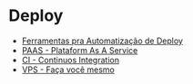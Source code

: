 # Deploy

* [Ferramentas pra Automatização de Deploy](automatizacao.md)
* [PAAS - Plataform As A Service](paas.md)
* [CI - Continuos Integration](ci.md)
* [VPS - Faça você mesmo](vps.md)

